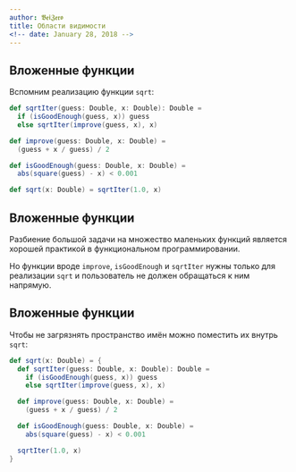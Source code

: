 ```yaml
---
author: 𝕭𝖊𝖎𝖅𝖊𝖗𝖔
title: Области видимости
<!-- date: January 28, 2018 -->
---
```


## Вложенные функции

Вспомним реализацию функции `sqrt`:

```scala
def sqrtIter(guess: Double, x: Double): Double =
  if (isGoodEnough(guess, x)) guess
  else sqrtIter(improve(guess, x), x)

def improve(guess: Double, x: Double) =
  (guess + x / guess) / 2

def isGoodEnough(guess: Double, x: Double) =
  abs(square(guess) - x) < 0.001

def sqrt(x: Double) = sqrtIter(1.0, x)
```

## Вложенные функции

Разбиение большой задачи на множество маленьких функций является хорошей практикой в функциональном программировании.

Но функции вроде `improve`, `isGoodEnough` и `sqrtIter` нужны только для реализации `sqrt` и пользователь не должен обращаться к ним напрямую.

## Вложенные функции

Чтобы не загрязнять пространство имён можно поместить их внутрь `sqrt`:
```scala
def sqrt(x: Double) = {
  def sqrtIter(guess: Double, x: Double): Double =
    if (isGoodEnough(guess, x)) guess
    else sqrtIter(improve(guess, x), x)

  def improve(guess: Double, x: Double) =
    (guess + x / guess) / 2

  def isGoodEnough(guess: Double, x: Double) =
    abs(square(guess) - x) < 0.001

  sqrtIter(1.0, x)
}
```
